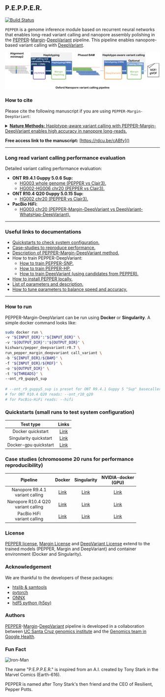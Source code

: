 ## P.E.P.P.E.R.
[![Build Status](https://travis-ci.com/kishwarshafin/pepper.svg?branch=master)](https://travis-ci.com/kishwarshafin/pepper)

`PEPPER` is a genome inference module based on recurrent neural networks that enables long-read variant calling and nanopore assembly polishing in the [PEPPER](https://github.com/kishwarshafin/pepper)-[Margin](https://github.com/UCSC-nanopore-cgl/margin)-[DeepVariant](https://github.com/google/deepvariant) pipeline. This pipeline enables nanopore-based variant calling with [DeepVariant](https://github.com/google/deepvariant).

<p align="center">
<img src="./img/PMDV_variant_calling_ONT_v5.png" alt="PEPPER-Margin-DeepVariant Variant Calling Workflow" width="720p"></img>
</p>

### How to cite
Please cite the following manuscript if you are using `PEPPER-Margin-DeepVariant`:

<details>
<summary><a href="https://www.nature.com/articles/s41592-021-01299-w"><b>Nature Methods:</b> Haplotype-aware variant calling with PEPPER-Margin-DeepVariant enables high accuracy in nanopore long-reads. </a></summary>
Authors: Kishwar Shafin, Trevor Pesout, Pi-Chuan Chang, Maria Nattestad, Alexey Kolesnikov, Sidharth Goel, <br/> Gunjan Baid, Mikhail Kolmogorov, Jordan M. Eizenga, Karen H. Miga, Paolo Carnevali, Miten Jain, Andrew Carroll & Benedict Paten.
</details>

**Free access link to the manuscript:** [https://rdcu.be/cABfv]()

---

### Long read variant calling performance evaluation

Detailed variant calling performance evaluation:
* **ONT R9.4.1 Guppy 5.0.6 Sup:**
  * [HG003 whole genome (PEPPER vs Clair3).](./docs/performance_evaluation/Oxford_nanopore_r9_whole_genome.md)
  * [HG002-HG006 chr20 (PEPPER vs Clair3).](./docs/performance_evaluation/Oxford_nanopore_r9_chr20.md)
* **ONT R10.4 Q20 Guppy 5.0.15 Sup:**
  * [HG002 chr20 (PEPPER vs Clair3).](./docs/performance_evaluation/Oxford_nanopore_r10.4_q20_chr20.md)
* **PacBio HiFi:**
  * [HG003 chr20 (PEPPER-Margin-DeepVariant vs DeepVariant-WhatsHap-DeepVariant).](./docs/performance_evaluation/PacBio_hifi_HG003_chr20.md)

---

### Useful links to documentations
* [Quickstarts to check system configuration.](###Case-studies-(chromosome-20-runs-for-performance-reproducibility))
* [Case-studies to reproduce performance.](###Quickstarts-(small-runs-for-docker-or-singularity-to-test-system-configuration))
* [Description of PEPPER-Margin-DeepVariant method.](./docs/misc/pepper_v0.7_method_update.md)
* How to train PEPPER-DeepVariant:
    * [How to train PEPPER-SNP.](./docs/training_pepper_margin_deepvariant/how_to_train_pepper_snp.md)
    * [How to train PEPPER-HP.](./docs/training_pepper_margin_deepvariant/how_to_train_pepper_hp.md)
    * [How to train DeepVariant (using candidates from PEPPER).](./docs/training_pepper_margin_deepvariant/how_to_train_deepvariant.md)
* [How to install PEPPER locally.](./docs/local_install/install_pepper_locally.md)
* [List of parameters and description.](./docs/usage/usage_and_parameters.md)
* [How to tune parameters to balance speed and accuracy.](./docs/usage/speed_and_accuracy.md)

---
### How to run
PEPPER-Margin-DeepVariant can be run using **Docker** or **Singularity**. A simple docker command looks like:
```bash
sudo docker run \
-v "${INPUT_DIR}":"${INPUT_DIR}" \
-v "${OUTPUT_DIR}":"${OUTPUT_DIR}" \
kishwars/pepper_deepvariant:r0.7 \
run_pepper_margin_deepvariant call_variant \
-b "${INPUT_DIR}/${BAM}" \
-f "${INPUT_DIR}/${REF}" \
-o "${OUTPUT_DIR}" \
-t "${THREADS}" \
--ont_r9_guppy5_sup

# --ont_r9_guppy5_sup is preset for ONT R9.4.1 Guppy 5 "Sup" basecaller
# for ONT R10.4 Q20 reads: --ont_r10_q20
# for PacBio-HiFi reads: --hifi
```

### Quickstarts (small runs to test system configuration)
|                  Test type                    |                          Links                                             |
|:---------------------------------------------:|:--------------------------------------------------------------------------:|
|              Docker quickstart                |  [Link](./docs/quickstart/variant_calling_docker_quickstart.md)            |
|              Singularity quickstart           |  [Link](./docs/quickstart/variant_calling_singularity_quickstart.md)       |
|              Docker-gpu quickstart            |  [Link](./docs/quickstart/variant_calling_docker_gpu_quickstart.md)        |

### Case studies (chromosome 20 runs for performance reproducibility)

|                       Pipeline                                 |                         Docker                                 |                               Singularity                                       |                     NVIDIA-docker<br>(GPU)                             |
|:--------------------------------------------------------------:|:--------------------------------------------------------------:|:-------------------------------------------------------------------------------:|:----------------------------------------------------------------------:|
|              Nanopore R9.4.1<br>variant calling                |  [Link](./docs/pipeline_docker/ONT_variant_calling.md)         |  [Link](./docs/pipeline_singularity/ONT_variant_calling_singularity.md)         |  [Link](./docs/pipeline_docker_gpu/ONT_variant_calling_gpu.md)         |
|              Nanopore R10.4 Q20<br>variant calling             |  [Link](./docs/pipeline_docker/ONT_variant_calling_r10_q20.md) |  [Link](./docs/pipeline_singularity/ONT_variant_calling_singularity_r10_q20.md) |  [Link](./docs/pipeline_docker_gpu/ONT_variant_calling_r10_q20_gpu.md) |
|                  PacBio HiFi<br>variant calling                |  [Link](./docs/pipeline_docker/HiFi_variant_calling.md)        |  [Link](./docs/pipeline_singularity/HiFi_variant_calling_singularity.md)        | [Link](./docs/pipeline_docker_gpu/HiFi_variant_calling_gpu.md)         |


### License
[PEPPER license](./LICENSE), [Margin License](https://github.com/UCSC-nanopore-cgl/margin/blob/master/LICENSE.txt) and [DeepVariant License](https://github.com/google/deepvariant/blob/r1.1/LICENSE) extend to the trained models (PEPPER, Margin and DeepVariant) and container environment (Docker and Singularity).

### Acknowledgement
We are thankful to the developers of these packages:
* [htslib & samtools](http://www.htslib.org/)
* [pytorch](https://pytorch.org/)
* [ONNX](https://onnx.ai/)
* [hdf5 python (h5py)](https://www.h5py.org/)

### Authors
[PEPPER](https://github.com/kishwarshafin/pepper)-[Margin](https://github.com/UCSC-nanopore-cgl/margin)-[DeepVariant](https://github.com/google/deepvariant) pipeline is developed in a collaboration between [UC Santa Cruz genomics institute](https://ucscgenomics.soe.ucsc.edu/) and the [Genomics team in Google Health](https://health.google/health-research/genomics/).


### Fun Fact
<img src="https://vignette.wikia.nocookie.net/marveldatabase/images/7/72/Anthony_Stark_%28Earth-616%29_from_Iron_Man_Vol_5_2_002.jpg/revision/latest?cb=20130407031815" alt="Iron-Man" width="240p"> <br/>

The name "P.E.P.P.E.R." is inspired from an A.I. created by Tony Stark in the  Marvel Comics (Earth-616).

PEPPER is named after Tony Stark's then friend and the CEO of Resilient, Pepper Potts.
